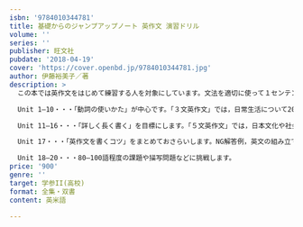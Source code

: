 ```yaml
---
isbn: '9784010344781'
title: 基礎からのジャンプアップノート 英作文 演習ドリル
volume: ''
series: ''
publisher: 旺文社
pubdate: '2018-04-19'
cover: 'https://cover.openbd.jp/9784010344781.jpg'
author: 伊藤裕美子／著
description: >
  この本では英作文をはじめて練習する人を対象にしています。文法を適切に使って１センテンスの文を正しく書くことから始めて，20―40語（英検では３級レベル），50―65語（英検では準２級レベル）で文章を書くことを目標に学習します。どんどん書き込んで英語を覚えていくドリル形式になっています。

  Unit 1―10・・・「動詞の使いかた」が中心です。「３文英作文」では，日常生活について20?40語程度で書く練習をします。

  Unit 11―16・・・「詳しく長く書く」を目標にします。「５文英作文」では，日本文化や社会問題について50―65語程度で書く練習をします。

  Unit 17・・・「英作文を書くコツ」をまとめておさらいします。NG解答例，英文の組み立て方の例，自己添削の例を確認ます。

  Unit 18―20・・・80―100語程度の課題や描写問題などに挑戦します。
price: '900'
genre: ''
target: 学参II(高校)
format: 全集・双書
content: 英米語

---
```

